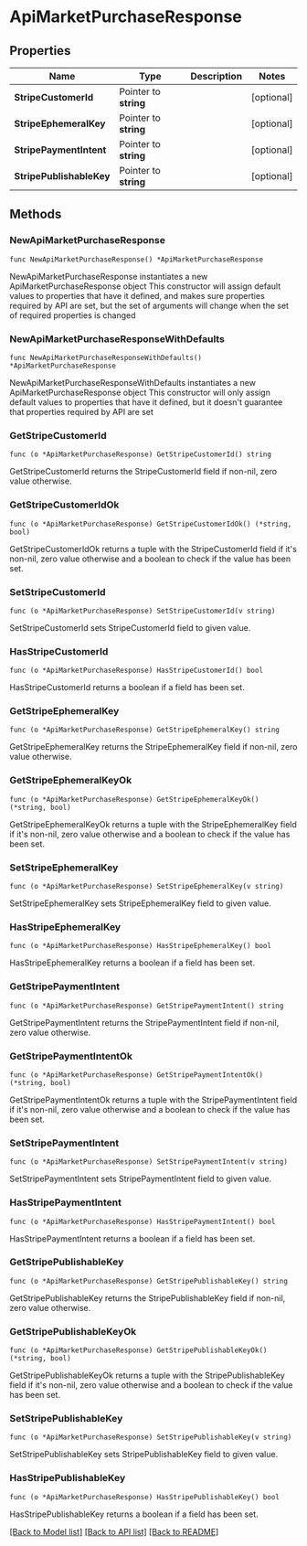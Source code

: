 # ApiMarketPurchaseResponse

## Properties

Name | Type | Description | Notes
------------ | ------------- | ------------- | -------------
**StripeCustomerId** | Pointer to **string** |  | [optional] 
**StripeEphemeralKey** | Pointer to **string** |  | [optional] 
**StripePaymentIntent** | Pointer to **string** |  | [optional] 
**StripePublishableKey** | Pointer to **string** |  | [optional] 

## Methods

### NewApiMarketPurchaseResponse

`func NewApiMarketPurchaseResponse() *ApiMarketPurchaseResponse`

NewApiMarketPurchaseResponse instantiates a new ApiMarketPurchaseResponse object
This constructor will assign default values to properties that have it defined,
and makes sure properties required by API are set, but the set of arguments
will change when the set of required properties is changed

### NewApiMarketPurchaseResponseWithDefaults

`func NewApiMarketPurchaseResponseWithDefaults() *ApiMarketPurchaseResponse`

NewApiMarketPurchaseResponseWithDefaults instantiates a new ApiMarketPurchaseResponse object
This constructor will only assign default values to properties that have it defined,
but it doesn't guarantee that properties required by API are set

### GetStripeCustomerId

`func (o *ApiMarketPurchaseResponse) GetStripeCustomerId() string`

GetStripeCustomerId returns the StripeCustomerId field if non-nil, zero value otherwise.

### GetStripeCustomerIdOk

`func (o *ApiMarketPurchaseResponse) GetStripeCustomerIdOk() (*string, bool)`

GetStripeCustomerIdOk returns a tuple with the StripeCustomerId field if it's non-nil, zero value otherwise
and a boolean to check if the value has been set.

### SetStripeCustomerId

`func (o *ApiMarketPurchaseResponse) SetStripeCustomerId(v string)`

SetStripeCustomerId sets StripeCustomerId field to given value.

### HasStripeCustomerId

`func (o *ApiMarketPurchaseResponse) HasStripeCustomerId() bool`

HasStripeCustomerId returns a boolean if a field has been set.

### GetStripeEphemeralKey

`func (o *ApiMarketPurchaseResponse) GetStripeEphemeralKey() string`

GetStripeEphemeralKey returns the StripeEphemeralKey field if non-nil, zero value otherwise.

### GetStripeEphemeralKeyOk

`func (o *ApiMarketPurchaseResponse) GetStripeEphemeralKeyOk() (*string, bool)`

GetStripeEphemeralKeyOk returns a tuple with the StripeEphemeralKey field if it's non-nil, zero value otherwise
and a boolean to check if the value has been set.

### SetStripeEphemeralKey

`func (o *ApiMarketPurchaseResponse) SetStripeEphemeralKey(v string)`

SetStripeEphemeralKey sets StripeEphemeralKey field to given value.

### HasStripeEphemeralKey

`func (o *ApiMarketPurchaseResponse) HasStripeEphemeralKey() bool`

HasStripeEphemeralKey returns a boolean if a field has been set.

### GetStripePaymentIntent

`func (o *ApiMarketPurchaseResponse) GetStripePaymentIntent() string`

GetStripePaymentIntent returns the StripePaymentIntent field if non-nil, zero value otherwise.

### GetStripePaymentIntentOk

`func (o *ApiMarketPurchaseResponse) GetStripePaymentIntentOk() (*string, bool)`

GetStripePaymentIntentOk returns a tuple with the StripePaymentIntent field if it's non-nil, zero value otherwise
and a boolean to check if the value has been set.

### SetStripePaymentIntent

`func (o *ApiMarketPurchaseResponse) SetStripePaymentIntent(v string)`

SetStripePaymentIntent sets StripePaymentIntent field to given value.

### HasStripePaymentIntent

`func (o *ApiMarketPurchaseResponse) HasStripePaymentIntent() bool`

HasStripePaymentIntent returns a boolean if a field has been set.

### GetStripePublishableKey

`func (o *ApiMarketPurchaseResponse) GetStripePublishableKey() string`

GetStripePublishableKey returns the StripePublishableKey field if non-nil, zero value otherwise.

### GetStripePublishableKeyOk

`func (o *ApiMarketPurchaseResponse) GetStripePublishableKeyOk() (*string, bool)`

GetStripePublishableKeyOk returns a tuple with the StripePublishableKey field if it's non-nil, zero value otherwise
and a boolean to check if the value has been set.

### SetStripePublishableKey

`func (o *ApiMarketPurchaseResponse) SetStripePublishableKey(v string)`

SetStripePublishableKey sets StripePublishableKey field to given value.

### HasStripePublishableKey

`func (o *ApiMarketPurchaseResponse) HasStripePublishableKey() bool`

HasStripePublishableKey returns a boolean if a field has been set.


[[Back to Model list]](../README.md#documentation-for-models) [[Back to API list]](../README.md#documentation-for-api-endpoints) [[Back to README]](../README.md)


